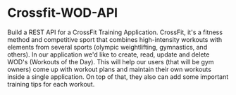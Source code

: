 # Crossfit-WOD-API
Build a REST API for a CrossFit Training Application. CrossFit, it's a fitness method and competitive sport that combines high-intensity workouts with elements from several sports (olympic weightlifting, gymnastics, and others).  In our application we'd like to create, read, update and delete WOD's (Workouts of the Day). This will help our users (that will be gym owners) come up with workout plans and maintain their own workouts inside a single application. On top of that, they also can add some important training tips for each workout.
